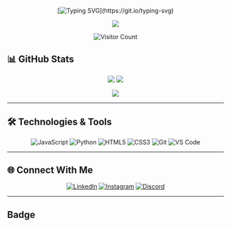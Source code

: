 <div align="center">

[![Typing SVG](https://readme-typing-svg.demolab.com/?lines=Hello+welcome.+I'm+Robbanie!;)](https://git.io/typing-svg)

![](https://www.codewars.com/users/loxyxcode/badges/small)

![Visitor Count](https://profile-counter.glitch.me/IllalRajinCoding/count.svg)

</div>

## 📊 GitHub Stats

<div align="center">
  
![](https://github-readme-stats.vercel.app/api?username=IllalRajinCoding&show_icons=true&theme=radical&hide_border=false&include_all_commits=false&count_private=false)
![](https://github-readme-streak-stats.herokuapp.com/?user=IllalRajinCoding&theme=radical&hide_border=false)

</div>

<div align="center">

![](https://github-readme-stats.vercel.app/api/top-langs/?username=IllalRajinCoding&theme=dark&hide_border=false&include_all_commits=false&count_private=false&layout=compact)

</div>

---

## 🛠️ Technologies & Tools

<div align="center">
  
![JavaScript](https://img.shields.io/badge/JavaScript-F7DF1E?style=for-the-badge&logo=javascript&logoColor=black)
![Python](https://img.shields.io/badge/Python-3776AB?style=for-the-badge&logo=python&logoColor=white)
![HTML5](https://img.shields.io/badge/HTML5-E34F26?style=for-the-badge&logo=html5&logoColor=white)
![CSS3](https://img.shields.io/badge/CSS3-1572B6?style=for-the-badge&logo=css3&logoColor=white)
![Git](https://img.shields.io/badge/Git-F05032?style=for-the-badge&logo=git&logoColor=white)
![VS Code](https://img.shields.io/badge/VS_Code-007ACC?style=for-the-badge&logo=visual-studio-code&logoColor=white)

</div>

---

## 🌐 Connect With Me

<div align="center">

[![LinkedIn](https://img.shields.io/badge/LinkedIn-0077B5?style=for-the-badge&logo=linkedin&logoColor=white)](https://www.linkedin.com/in/robbanie-hillaly-kurniadien-1b285a334/)
[![Instagram](https://img.shields.io/badge/Instagram-E4405F?style=for-the-badge&logo=instagram&logoColor=white)](https://instagram.com/loxyland)
[![Discord](https://img.shields.io/badge/Discord-5865F2?style=for-the-badge&logo=discord&logoColor=white)](https://discord.com/users/you)

</div>

---
## Badge

[](https://www.cloudskillsboost.google/public_profiles/9720c492-883d-4376-955e-2f111853cafd/badges/17706175)
